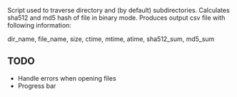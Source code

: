 Script used to traverse directory and (by default) subdirectories.
Calculates sha512 and md5 hash of file in binary mode.
Produces output csv file with following information:

dir_name, file_name, size, ctime, mtime, atime, sha512_sum, md5_sum

## TODO
* Handle errors when opening files
* Progress bar